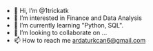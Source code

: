 - 👋 Hi, I’m @1trickatk
- 👀 I’m interested in Finance and Data Analysis
- 🌱 I’m currently learning "Python, SQL".
- 💞️ I’m looking to collaborate on ...
- 📫 How to reach me ardaturkcan6@gmail.com

<!---
1trickatk/1trickatk is a ✨ special ✨ repository because its `README.md` (this file) appears on your GitHub profile.
You can click the Preview link to take a look at your changes.
--->
